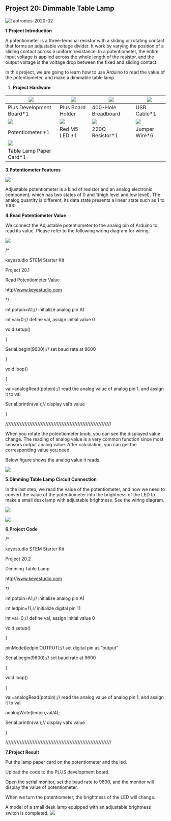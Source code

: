 ## Project 20: Dimmable Table Lamp

![Taotronics-2020-02](media/4cd83b84c57e1ad7db63a783c74f38f9.jpeg)

**1.Project Introduction**

A potentiometer is a three-terminal resistor with a sliding or rotating contact
that forms an adjustable voltage divider. It work by varying the position of a
sliding contact across a uniform resistance. In a potentiometer, the entire
input voltage is applied across the whole length of the resistor, and the output
voltage is the voltage drop between the fixed and sliding contact.

In this project, we are going to learn how to use Arduino to read the value of
the potentiometer, and make a dimmable table lamp.

1.  **Project Hardware**

| ![](media/381b9513fd5c26a1080e668391493af3.png) | ![](media/d48fbf1b0689c24743ea1f6f2e8c29e9.png)  | ![](media/04c2745033f3d38f782026b9431bcdc5.png) | ![](media/c2d834960b6e9e42e5b1e2a17027cb9b.png) |
|-------------------------------------------------|--------------------------------------------------|-------------------------------------------------|-------------------------------------------------|
| Plus Development Board\*1                       | Plus Board Holder                                | 400-Hole Breadboard                             | USB Cable\*1                                    |
| ![](media/8945ce5821e6e5843e1203e299b415f1.png) | ![](media/5005b56c78ba4c863b18abe65a45692e.png)  | ![](media/098a2730d0b0a2a4b2079e0fc87fd38b.png) | ![](media/315673fac39946ee1afbbd9b5596eb9e.png) |
| Potentiometer \*1                               | Red M5 LED \*1                                   | 220Ω Resistor\*1                                | Jumper Wire\*6                                  |
| ![](media/dfbaa2eb52a2f755a86c5400c2d6e4ce.png) |                                                  |                                                 |                                                 |
| Table Lamp Paper Card\*1                        |                                                  |                                                 |                                                 |

**3.Potentiometer Features**

![](media/c397aba3de644bb70ffa7a9139a5499e.png)

Adjustable potentiometer is a kind of resistor and an analog electronic
component, which has two states of 0 and 1(high level and low level). The analog
quantity is different, its data state presents a linear state such as 1 to 1000.

**4.Read Potentiometer Value**

We connect the Adjustable potentiometer to the analog pin of Arduino to read its
value. Please refer to the following wiring diagram for wiring.

![](media/431fd24d5b989ecfad6731f57b4538d2.png)

/\*

keyestudio STEM Starter Kit

Project 20.1

Read Potentiometer Value

http//www.keyestudio.com

\*/

int potpin=A1;// initialize analog pin A1

int val=0;// define val, assign initial value 0

void setup()

{

Serial.begin(9600);// set baud rate at 9600

}

void loop()

{

val=analogRead(potpin);// read the analog value of analog pin 1, and assign it
to val

Serial.println(val);// display val’s value

}

//////////////////////////////////////////////////////////////////

When you rotate the potentiometer knob, you can see the displayed value change.
The reading of analog value is a very common function since most sensors output
analog value. After calculation, you can get the corresponding value you need.

Below figure shows the analog value it reads.

![](media/4a9ebc7cfbb70a796224e22d532a0b32.png)

**5.Dimming Table Lamp Circuit Connection**

In the last step, we read the value of the potentiometer, and now we need to
convert the value of the potentiometer into the brightness of the LED to make a
small desk lamp with adjustable brightness. See the wiring diagram.

![](media/33a8e4d80658117bf55fcdce494a336f.emf)

![](media/da3c61bf2a2c88986fecfdfbef508c67.png)

**6.Project Code**

/\*

keyestudio STEM Starter Kit

Project 20.2

Dimming Table Lamp

http//www.keyestudio.com

\*/

int potpin=A1;// initialize analog pin A1

int ledpin=11;// initialize digital pin 11

int val=0;// define val, assign initial value 0

void setup()

{

pinMode(ledpin,OUTPUT);// set digital pin as “output”

Serial.begin(9600);// set baud rate at 9600

}

void loop()

{

val=analogRead(potpin);// read the analog value of analog pin 1, and assign it
to val

analogWrite(ledpin,val/4);

Serial.println(val);// display val’s value

}

//////////////////////////////////////////////////////////////////

**7.Project Result**

Put the lamp paper card on the potentiometer and the led.

Upload the code to the PLUS development board.

Open the serial monitor, set the baud rate to 9600, and the monitor will display
the value of potentiometer.

When we turn the potentiometer, the brightness of the LED will change.

A model of a small desk lamp equipped with an adjustable brightness switch is
completed. ![](media/0ccddb439148f9ed0f8e217def251778.png)
